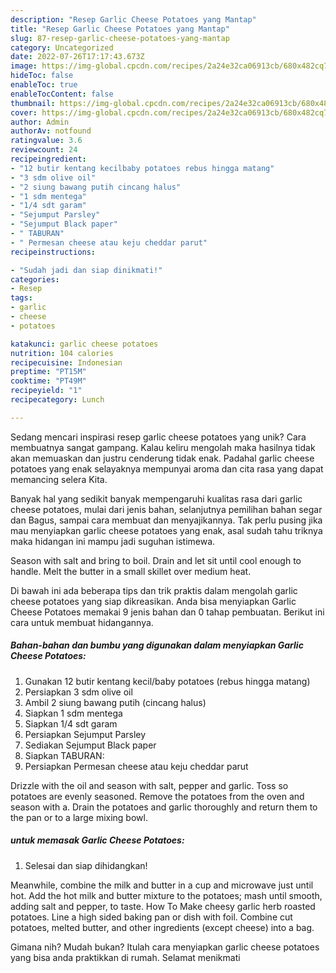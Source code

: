 ```yaml
---
description: "Resep Garlic Cheese Potatoes yang Mantap"
title: "Resep Garlic Cheese Potatoes yang Mantap"
slug: 87-resep-garlic-cheese-potatoes-yang-mantap
category: Uncategorized
date: 2022-07-26T17:17:43.673Z
image: https://img-global.cpcdn.com/recipes/2a24e32ca06913cb/680x482cq70/garlic-cheese-potatoes-foto-resep-utama.jpg
hideToc: false
enableToc: true
enableTocContent: false
thumbnail: https://img-global.cpcdn.com/recipes/2a24e32ca06913cb/680x482cq70/garlic-cheese-potatoes-foto-resep-utama.jpg
cover: https://img-global.cpcdn.com/recipes/2a24e32ca06913cb/680x482cq70/garlic-cheese-potatoes-foto-resep-utama.jpg
author: Admin
authorAv: notfound
ratingvalue: 3.6
reviewcount: 24
recipeingredient:
- "12 butir kentang kecilbaby potatoes rebus hingga matang"
- "3 sdm olive oil"
- "2 siung bawang putih cincang halus"
- "1 sdm mentega"
- "1/4 sdt garam"
- "Sejumput Parsley"
- "Sejumput Black paper"
- " TABURAN"
- " Permesan cheese atau keju cheddar parut"
recipeinstructions:

- "Sudah jadi dan siap dinikmati!"
categories:
- Resep
tags:
- garlic
- cheese
- potatoes

katakunci: garlic cheese potatoes 
nutrition: 104 calories
recipecuisine: Indonesian
preptime: "PT15M"
cooktime: "PT49M"
recipeyield: "1"
recipecategory: Lunch

---
```





Sedang mencari inspirasi resep garlic cheese potatoes yang unik? Cara membuatnya sangat gampang. Kalau keliru mengolah maka hasilnya tidak akan memuaskan dan justru cenderung tidak enak. Padahal garlic cheese potatoes yang enak selayaknya mempunyai aroma dan cita rasa yang dapat memancing selera Kita.





Banyak hal yang sedikit banyak mempengaruhi kualitas rasa dari garlic cheese potatoes, mulai dari jenis bahan, selanjutnya pemilihan bahan segar dan Bagus, sampai cara membuat dan menyajikannya. Tak perlu pusing jika mau menyiapkan garlic cheese potatoes yang enak,      asal sudah tahu triknya maka hidangan ini mampu jadi suguhan istimewa.














Season with salt and bring to boil. Drain and let sit until cool enough to handle. Melt the butter in a small skillet over medium heat.






Di bawah ini ada beberapa tips dan trik praktis dalam mengolah garlic cheese potatoes yang siap dikreasikan. Anda bisa menyiapkan Garlic Cheese Potatoes memakai 9 jenis bahan dan 0 tahap pembuatan. Berikut ini cara untuk membuat hidangannya.

<!--inarticleads1-->

##### Bahan-bahan dan bumbu yang digunakan dalam menyiapkan Garlic Cheese Potatoes:

1. Gunakan 12 butir kentang kecil/baby potatoes (rebus hingga matang)
1. Persiapkan 3 sdm olive oil
1. Ambil 2 siung bawang putih (cincang halus)
1. Siapkan 1 sdm mentega
1. Siapkan 1/4 sdt garam
1. Persiapkan Sejumput Parsley
1. Sediakan Sejumput Black paper
1. Siapkan  TABURAN:
1. Persiapkan  Permesan cheese atau keju cheddar parut


Drizzle with the oil and season with salt, pepper and garlic. Toss so potatoes are evenly seasoned. Remove the potatoes from the oven and season with a. Drain the potatoes and garlic thoroughly and return them to the pan or to a large mixing bowl. 

<!--inarticleads2-->

#####  untuk memasak Garlic Cheese Potatoes:


1. Selesai dan siap dihidangkan!

Meanwhile, combine the milk and butter in a cup and microwave just until hot. Add the hot milk and butter mixture to the potatoes; mash until smooth, adding salt and pepper, to taste. How To Make cheesy garlic herb roasted potatoes. Line a high sided baking pan or dish with foil. Combine cut potatoes, melted butter, and other ingredients (except cheese) into a bag. 

Gimana nih? Mudah bukan? Itulah cara menyiapkan garlic cheese potatoes yang bisa anda praktikkan di rumah. Selamat menikmati
